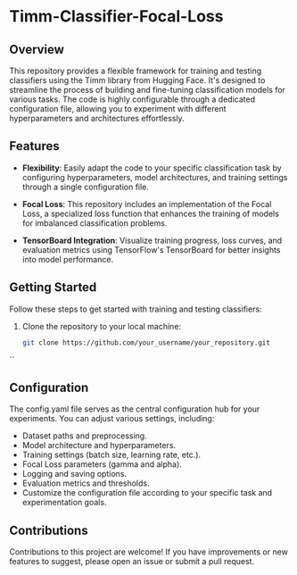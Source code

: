 # Timm-Classifier-Focal-Loss

## Overview

This repository provides a flexible framework for training and testing classifiers using the Timm library from Hugging Face. It's designed to streamline the process of building and fine-tuning classification models for various tasks. The code is highly configurable through a dedicated configuration file, allowing you to experiment with different hyperparameters and architectures effortlessly.

## Features

- **Flexibility**: Easily adapt the code to your specific classification task by configuring hyperparameters, model architectures, and training settings through a single configuration file.

- **Focal Loss**: This repository includes an implementation of the Focal Loss, a specialized loss function that enhances the training of models for imbalanced classification problems.

- **TensorBoard Integration**: Visualize training progress, loss curves, and evaluation metrics using TensorFlow's TensorBoard for better insights into model performance.

## Getting Started

Follow these steps to get started with training and testing classifiers:

1. Clone the repository to your local machine:

   ```bash
   git clone https://github.com/your_username/your_repository.git
  ``

## Configuration
The config.yaml file serves as the central configuration hub for your experiments. You can adjust various settings, including:

* Dataset paths and preprocessing.
* Model architecture and hyperparameters.
* Training settings (batch size, learning rate, etc.).
* Focal Loss parameters (gamma and alpha).
* Logging and saving options.
* Evaluation metrics and thresholds.
* Customize the configuration file according to your specific task and experimentation goals.
## Contributions
Contributions to this project are welcome! If you have improvements or new features to suggest, please open an issue or submit a pull request.
